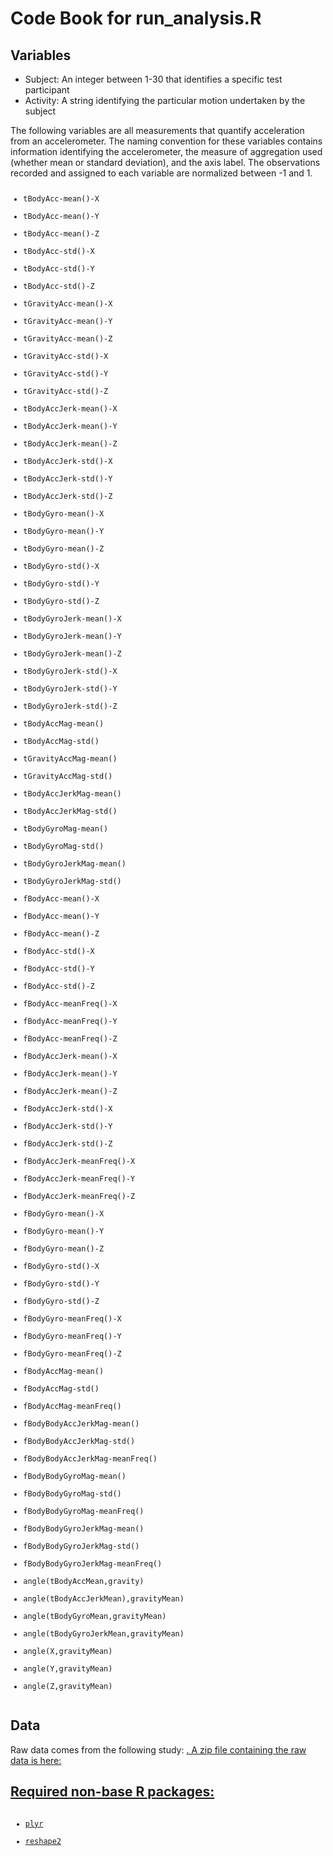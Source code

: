 <h1>Code Book for run_analysis.R</h1>
<h2>Variables</h2>
<ul><li>Subject: An integer between 1-30 that identifies a specific test participant</li>
<li>Activity: A string identifying the particular motion undertaken by the subject</li></ul>
The following variables are all measurements that quantify acceleration from an accelerometer. The naming convention for these variables contains information identifying the accelerometer, the measure of aggregation used (whether mean or standard deviation), and the axis label. The observations recorded and assigned to each variable are normalized between -1 and 1.
<code><ul>
<li>tBodyAcc-mean()-X</li>
<li>tBodyAcc-mean()-Y</li>
<li>tBodyAcc-mean()-Z</li>
<li>tBodyAcc-std()-X</li>
<li>tBodyAcc-std()-Y</li>
<li>tBodyAcc-std()-Z</li>
<li>tGravityAcc-mean()-X</li>
<li>tGravityAcc-mean()-Y</li>
<li>tGravityAcc-mean()-Z</li>
<li>tGravityAcc-std()-X</li>
<li>tGravityAcc-std()-Y</li>
<li>tGravityAcc-std()-Z</li>
<li>tBodyAccJerk-mean()-X</li>
<li>tBodyAccJerk-mean()-Y</li>
<li>tBodyAccJerk-mean()-Z</li>
<li>tBodyAccJerk-std()-X</li>
<li>tBodyAccJerk-std()-Y</li>
<li>tBodyAccJerk-std()-Z</li>
<li>tBodyGyro-mean()-X</li>
<li>tBodyGyro-mean()-Y</li>
<li>tBodyGyro-mean()-Z</li>
<li>tBodyGyro-std()-X</li>
<li>tBodyGyro-std()-Y</li>
<li>tBodyGyro-std()-Z</li>
<li>tBodyGyroJerk-mean()-X</li>
<li>tBodyGyroJerk-mean()-Y</li>
<li>tBodyGyroJerk-mean()-Z</li>
<li>tBodyGyroJerk-std()-X</li>
<li>tBodyGyroJerk-std()-Y</li>
<li>tBodyGyroJerk-std()-Z</li>
<li>tBodyAccMag-mean()</li>
<li>tBodyAccMag-std()</li>
<li>tGravityAccMag-mean()</li>
<li>tGravityAccMag-std()</li>
<li>tBodyAccJerkMag-mean()</li>
<li>tBodyAccJerkMag-std()</li>
<li>tBodyGyroMag-mean()</li>
<li>tBodyGyroMag-std()</li>
<li>tBodyGyroJerkMag-mean()</li>
<li>tBodyGyroJerkMag-std()</li>
<li>fBodyAcc-mean()-X</li>
<li>fBodyAcc-mean()-Y</li>
<li>fBodyAcc-mean()-Z</li>
<li>fBodyAcc-std()-X</li>
<li>fBodyAcc-std()-Y</li>
<li>fBodyAcc-std()-Z</li>
<li>fBodyAcc-meanFreq()-X</li>
<li>fBodyAcc-meanFreq()-Y</li>
<li>fBodyAcc-meanFreq()-Z</li>
<li>fBodyAccJerk-mean()-X</li>
<li>fBodyAccJerk-mean()-Y</li>
<li>fBodyAccJerk-mean()-Z</li>
<li>fBodyAccJerk-std()-X</li>
<li>fBodyAccJerk-std()-Y</li>
<li>fBodyAccJerk-std()-Z</li>
<li>fBodyAccJerk-meanFreq()-X</li>
<li>fBodyAccJerk-meanFreq()-Y</li>
<li>fBodyAccJerk-meanFreq()-Z</li>
<li>fBodyGyro-mean()-X</li>
<li>fBodyGyro-mean()-Y</li>
<li>fBodyGyro-mean()-Z</li>
<li>fBodyGyro-std()-X</li>
<li>fBodyGyro-std()-Y</li>
<li>fBodyGyro-std()-Z</li>
<li>fBodyGyro-meanFreq()-X</li>
<li>fBodyGyro-meanFreq()-Y</li>
<li>fBodyGyro-meanFreq()-Z</li>
<li>fBodyAccMag-mean()</li>
<li>fBodyAccMag-std()</li>
<li>fBodyAccMag-meanFreq()</li>
<li>fBodyBodyAccJerkMag-mean()</li>
<li>fBodyBodyAccJerkMag-std()</li>
<li>fBodyBodyAccJerkMag-meanFreq()</li>
<li>fBodyBodyGyroMag-mean()</li>
<li>fBodyBodyGyroMag-std()</li>
<li>fBodyBodyGyroMag-meanFreq()</li>
<li>fBodyBodyGyroJerkMag-mean()</li>
<li>fBodyBodyGyroJerkMag-std()</li>
<li>fBodyBodyGyroJerkMag-meanFreq()</li>
<li>angle(tBodyAccMean,gravity)</li>
<li>angle(tBodyAccJerkMean),gravityMean)</li>
<li>angle(tBodyGyroMean,gravityMean)</li>
<li>angle(tBodyGyroJerkMean,gravityMean)</li>
<li>angle(X,gravityMean)</li>
<li>angle(Y,gravityMean)</li>
<li>angle(Z,gravityMean)</li>
</ul></code>

<h2>Data</h2>
Raw data comes from the following study: <a href="http://archive.ics.uci.edu/ml/datasets/Human+Activity+Recognition+Using+Smartphones">. A zip file containing the raw data is here: <a href="https://d396qusza40orc.cloudfront.net/getdata%2Fprojectfiles%2FUCI%20HAR%20Dataset.zip">

<h2>Required non-base R packages:</h2>
<ul><code>
<li>plyr</li>
<li>reshape2</li>
</code></ul>
